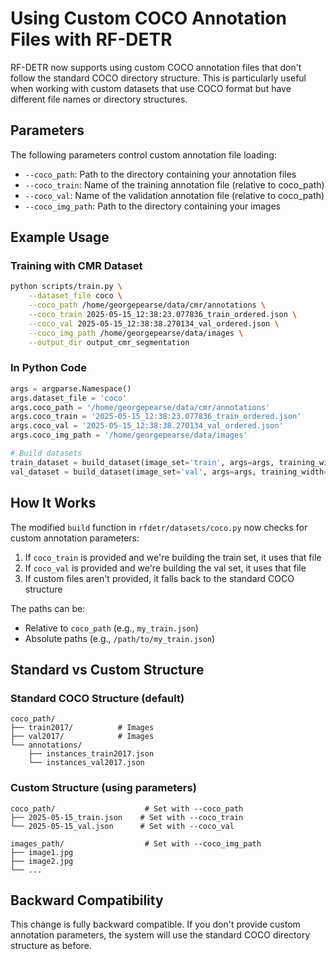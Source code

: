 # Using Custom COCO Annotation Files with RF-DETR

RF-DETR now supports using custom COCO annotation files that don't follow the standard COCO directory structure. This is particularly useful when working with custom datasets that use COCO format but have different file names or directory structures.

## Parameters

The following parameters control custom annotation file loading:

- `--coco_path`: Path to the directory containing your annotation files
- `--coco_train`: Name of the training annotation file (relative to coco_path)
- `--coco_val`: Name of the validation annotation file (relative to coco_path)
- `--coco_img_path`: Path to the directory containing your images

## Example Usage

### Training with CMR Dataset

```bash
python scripts/train.py \
    --dataset_file coco \
    --coco_path /home/georgepearse/data/cmr/annotations \
    --coco_train 2025-05-15_12:38:23.077836_train_ordered.json \
    --coco_val 2025-05-15_12:38:38.270134_val_ordered.json \
    --coco_img_path /home/georgepearse/data/images \
    --output_dir output_cmr_segmentation
```

### In Python Code

```python
args = argparse.Namespace()
args.dataset_file = 'coco'
args.coco_path = '/home/georgepearse/data/cmr/annotations'
args.coco_train = '2025-05-15_12:38:23.077836_train_ordered.json'
args.coco_val = '2025-05-15_12:38:38.270134_val_ordered.json'
args.coco_img_path = '/home/georgepearse/data/images'

# Build datasets
train_dataset = build_dataset(image_set='train', args=args, training_width=640, training_height=640)
val_dataset = build_dataset(image_set='val', args=args, training_width=640, training_height=640)
```

## How It Works

The modified `build` function in `rfdetr/datasets/coco.py` now checks for custom annotation parameters:

1. If `coco_train` is provided and we're building the train set, it uses that file
2. If `coco_val` is provided and we're building the val set, it uses that file
3. If custom files aren't provided, it falls back to the standard COCO structure

The paths can be:
- Relative to `coco_path` (e.g., `my_train.json`)
- Absolute paths (e.g., `/path/to/my_train.json`)

## Standard vs Custom Structure

### Standard COCO Structure (default)
```
coco_path/
├── train2017/          # Images
├── val2017/            # Images
└── annotations/
    ├── instances_train2017.json
    └── instances_val2017.json
```

### Custom Structure (using parameters)
```
coco_path/                    # Set with --coco_path
├── 2025-05-15_train.json    # Set with --coco_train
└── 2025-05-15_val.json      # Set with --coco_val

images_path/                  # Set with --coco_img_path
├── image1.jpg
├── image2.jpg
└── ...
```

## Backward Compatibility

This change is fully backward compatible. If you don't provide custom annotation parameters, the system will use the standard COCO directory structure as before.